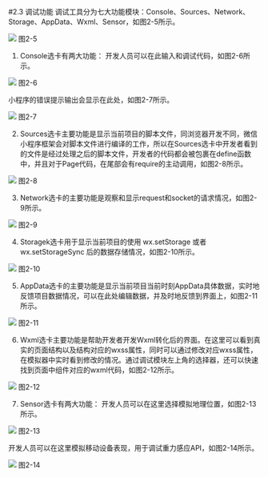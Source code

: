 #2.3 调试功能
调试工具分为七大功能模块：Console、Sources、Network、Storage、AppData、Wxml、Sensor，如图2-5所示。

![](/assets/图2-5.png)
图2-5

1. Console选卡有两大功能：
 开发人员可以在此输入和调试代码，如图2-6所示。
 
 ![](/assets/图2-6.png)
 图2-6
 
 小程序的错误提示输出会显示在此处，如图2-7所示。 
 
 ![](/assets/图2-7.png)
 图2-7
 
2. Sources选卡主要功能是显示当前项目的脚本文件，同浏览器开发不同，微信小程序框架会对脚本文件进行编译的工作，所以在Sources选卡中开发者看到的文件是经过处理之后的脚本文件，开发者的代码都会被包裹在define函数中，并且对于Page代码，在尾部会有require的主动调用，如图2-8所示。

![](/assets/图2-8.png)
图2-8

3. Network选卡的主要功能是观察和显示request和socket的请求情况，如图2-9所示。

![](/assets/图2-9.png)
图2-9

4. Storagek选卡用于显示当前项目的使用 wx.setStorage 或者 wx.setStorageSync 后的数据存储情况，如图2-10所示。

![](/assets/图2-10.png)
图2-10

5. AppData选卡的主要功能是显示当前项目当前时刻AppData具体数据，实时地反馈项目数据情况，可以在此处编辑数据，并及时地反馈到界面上，如图2-11所示。

![](/assets/图2-11.png)
图2-11

6. Wxml选卡主要功能是帮助开发者开发Wxml转化后的界面。在这里可以看到真实的页面结构以及结构对应的wxss属性，同时可以通过修改对应wxss属性，在模拟器中实时看到修改的情况。通过调试模块左上角的选择器，还可以快速找到页面中组件对应的wxml代码，如图2-12所示。

![](/assets/图2-12.png)
图2-12

7. Sensor选卡有两大功能：
开发人员可以在这里选择模拟地理位置，如图2-13所示。

![](/assets/图2-13.png)
图2-13

开发人员可以在这里模拟移动设备表现，用于调试重力感应API，如图2-14所示。

![](/assets/图2-14.png)
图2-14
